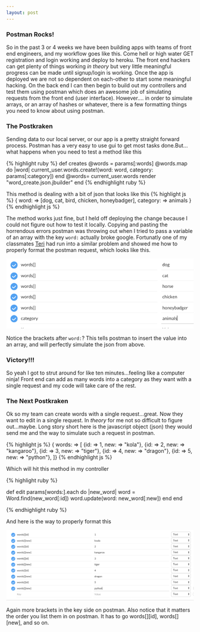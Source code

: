 ```yaml
---
layout: post
---
```


### Postman Rocks!
So in the past 3 or 4 weeks we have been building apps with teams of front end engineers, and my workflow goes like this. Come hell or high water GET registration and login working and deploy to heroku. The front end hackers can get plenty of things working <i>in theory</i> but very little meaningful progress can be made until signup/login is working. Once the app is deployed we are not so dependent on each-other to start some meaningful hacking. On the back end I can then begin to build out my controllers and test them using postman which does an awesome job of simulating requests from the front end (user interface). However.... in order to simulate arrays, or an array of hashes or whatever, there is a few formatting things you need to know about using postman.

### The Postkraken
Sending data to our local server, or our app is a pretty straight forward process. Postman has a very easy to use gui to get most tasks done.But... what happens when you need to test a method like this

{% highlight ruby %}
def creates
  @words = params[:words]
  @words.map do |word|
    current_user.words.create!(word: word, category: params[:category])
  end
  @words= current_user.words
  render "word_create.json.jbuilder"
end
{% endhighlight ruby %}

This method is dealing with a bit of json that looks like this
{% highlight js %}
{
  word: => [dog, cat, bird, chicken, honeybadger],
  category: => animals
}
{% endhighlight js %}

The method works just fine, but I held off deploying the change because I could not figure out how to test it locally. Copying and pasting the horrendous errors postman was throwing out when I tried to pass a variable of an array with the key ```word:``` actually broke google. Fortunatly one of my classmates <a href="http://www.getlosthere.com">Teri</a> had run into a similar problem and showed me how to properly format the postman request, which looks like this.

<img src="/images/postman-scap.png" style="width: 600px;"/>

Notice the brackets after ```word:```? This tells postman to insert the value into an array, and will perfectly simulate the json from above.


### Victory!!!

So yeah I got to strut around for like ten minutes...feeling like a computer ninja! Front end can add as many words into a category as they want with a single request and my code will take care of the rest.

### The Next Postkraken

Ok so my team can create words with a single request...great. Now they want to edit in a single request. In <i>theory</i> for me not so difficult to figure out...maybe. Long story short here is the javascript object (json) they would send me and the way to simulate such a request in postman.

{% highlight js %}
{
 words: => [
            {id: => 1, new: => "kola"},
            {id: => 2, new: => "kangaroo"},
            {id: => 3, new: => "tiger"},
            {id: => 4, new: => "dragon"},
            {id: => 5, new: => "python"},
]}
{% endhighlight js %}

Which will hit this method in my controller

{% highlight ruby %}

def edit
  params[words:].each do |new_word|
    word = Word.find(new_word[:id])
    word.update(word: new_word[:new])
  end
end

{% endhighlight ruby %}

And here is the way to properly format this

<img src="/images/postman2-scap.png" style="width: 600px;"/>

Again more brackets in the key side on postman. Also notice that it matters the order you list them in on postman. It has to go words[][id], words[][new], and so on.
